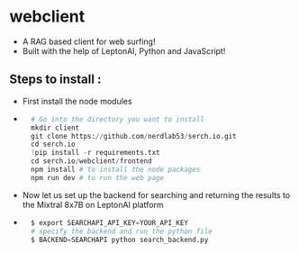 # webclient

- A RAG based client for web surfing!
- Built with the help of LeptonAI, Python and JavaScript!

## Steps to install :
- First install the node modules
- ```Python
    # Go into the directory you want to install
    mkdir client
    git clone https://github.com/nerdlab53/serch.io.git
    cd serch.io
    !pip install -r requirements.txt
    cd serch.io/webclient/frontend
    npm install # to install the node packages
    npm run dev # to run the web page
  ```
- Now let us set up the backend for searching and returning the results to the Mixtral 8x7B on LeptonAI platform
- ```Python
    $ export SEARCHAPI_API_KEY=YOUR_API_KEY
    # specify the backend and run the python file
    $ BACKEND=SEARCHAPI python search_backend.py    
  ```
